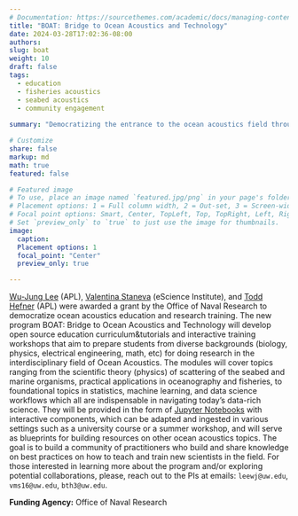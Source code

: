 ```yaml
---
# Documentation: https://sourcethemes.com/academic/docs/managing-content/
title: "BOAT: Bridge to Ocean Acoustics and Technology"
date: 2024-03-28T17:02:36-08:00
authors: 
slug: boat
weight: 10
draft: false
tags: 
  - education
  - fisheries acoustics
  - seabed acoustics
  - community engagement
    
summary: "Democratizing the entrance to the ocean acoustics field through interdisciplinary education and outreach"

# Customize
share: false
markup: md
math: true
featured: false

# Featured image
# To use, place an image named `featured.jpg/png` in your page's folder.
# Placement options: 1 = Full column width, 2 = Out-set, 3 = Screen-width
# Focal point options: Smart, Center, TopLeft, Top, TopRight, Left, Right, BottomLeft, Bottom, BottomRight
# Set `preview_only` to `true` to just use the image for thumbnails.
image:
  caption:
  Placement options: 1
  focal_point: "Center"
  preview_only: true

---
```


[Wu-Jung Lee](/author/wu-jung-lee) (APL), [Valentina Staneva](/author/valentina-staneva) (eScience Institute), and [Todd Hefner](https://www.apl.washington.edu/people/profile.php?last_name=Hefner&first_name=Todd) (APL) were awarded a grant by the Office of Naval Research to democratize ocean acoustics education and research training. The new program BOAT: Bridge to Ocean Acoustics and Technology will develop open source education curriculum\&tutorials and interactive training workshops that aim to prepare students from diverse backgrounds (biology, physics, electrical engineering, math, etc) for doing research in the interdisciplinary field of Ocean Acoustics. The modules will cover topics ranging from the scientific theory (physics) of scattering of the seabed and marine organisms, practical applications in oceanography and fisheries, to foundational topics in statistics, machine learning, and data science workflows which all are indispensable in navigating today’s data-rich science. They will be provided in the form of [Jupyter Notebooks](https://ebooks.iospress.nl/publication/42900) with interactive components, which can be adapted and ingested in various settings such as a university course or a summer workshop, and will serve as blueprints for building resources on other ocean acoustics topics. The goal is to build a community of practitioners who build and share knowledge on best practices on how to teach and train new scientists in the field. For those interested in learning more about the program and/or exploring potential collaborations, please, reach out to the PIs at emails: `leewj@uw.edu`, `vms16@uw.edu`, `bth3@uw.edu`.  

**Funding Agency:** Office of Naval Research
